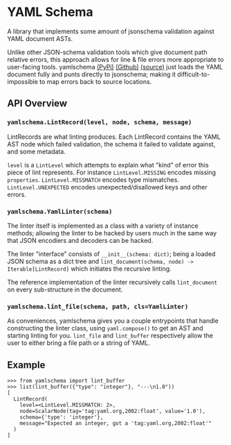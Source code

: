 # YAML Schema

A library that implements some amount of jsonschema validation against YAML document ASTs.

Unlike other JSON-schema validation tools which give document path relative errors, this approach allows for line & file errors more appropriate to user-facing tools.
yamlschema [(PyPi)](https://pypi.org/project/yamlschema/) [(Github)](https://github.com/Brightmd/yamlschema) [(source)](https://github.com/Brightmd/yamlschema/blob/master/yamlschema/lib.py) just loads the YAML document fully and punts directly to jsonschema; making it difficult-to-impossible to map errors back to source locations.

## API Overview

### `yamlschema.LintRecord(level, node, schema, message)`

LintRecords are what linting produces.
Each LintRecord contains the YAML AST node which failed validation, the schema it failed to validate against, and some metadata.

`level` is a `LintLevel` which attempts to explain what "kind" of error this piece of lint represents.
For instance `LintLevel.MISSING` encodes missing `properties`.
`LintLevel.MISSMATCH` encodes type mismatches.
`LintLevel.UNEXPECTED` encodes unexpected/disallowed keys and other errors.

### `yamlschema.YamlLinter(schema)`

The linter itself is implemented as a class with a variety of instance methods; allowing the linter to be hacked by users much in the same way that JSON encodiers and decoders can be hacked.

The linter "interface" consists of `__init__(schema: dict)`; being a loaded JSON schema as a dict tree and `lint_document(schema, node) -> Iterable[LintRecord]` which initiates the recursive linting.

The reference implementation of the linter recursively calls `lint_document` on every sub-structure in the document.

### `yamlschema.lint_file(schema, path, cls=YamlLinter)`

As conveniences, yamlschema gives you a couple entrypoints that handle constructing the linter class, using `yaml.compose()` to get an AST and starting linting for you.
`lint_file` and `lint_buffer` respectively allow the user to either bring a file path or a string of YAML.

## Example

``` python-console
>>> from yamlschema import lint_buffer
>>> list(lint_buffer({"type": "integer"}, "---\n1.0"))
[
  LintRecord(
    level=<LintLevel.MISSMATCH: 2>,
    node=ScalarNode(tag='tag:yaml.org,2002:float', value='1.0'),
    schema={'type': 'integer'},
    message="Expected an integer, got a 'tag:yaml.org,2002:float'"
  )
]
```
